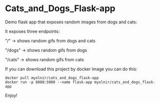 # Cats_and_Dogs_Flask-app

Demo flask app that exposes random images from dogs and cats:

It exposes three endpoints:

"/" -> shows random gifs from dogs and cats 

"/dogs" -> shows random gifs from dogs 

"/cats" -> shows random gifs from cats

If you can download this project by docker image you can do this:

```
docker pull myolnir/cats_and_dogs_flask-app
docker run -p 8888:5000 --name flask-app myolnir/cats_and_dogs_flask-app
```

Enjoy!
